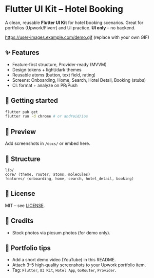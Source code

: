 # Flutter UI Kit – Hotel Booking


A clean, reusable **Flutter UI Kit** for hotel booking scenarios. Great for portfolios (Upwork/Fiverr) and UI practice. **UI only** – no backend.


https://user-images.example.com/demo.gif (replace with your own GIF)


## ✨ Features
- Feature‑first structure, Provider‑ready (MVVM)
- Design tokens + light/dark themes
- Reusable atoms (button, text field, rating)
- Screens: Onboarding, Home, Search, Hotel Detail, Booking (stubs)
- CI: format + analyze on PR/Push


## 🚀 Getting started
```bash
flutter pub get
flutter run -d chrome # or android/ios
```


## 📸 Preview
Add screenshots in `/docs/` or embed here.


## 🧱 Structure
```
lib/
core/ (theme, router, atoms, molecules)
features/ (onboarding, home, search, hotel_detail, booking)
```


## 📝 License
MIT – see [LICENSE](LICENSE).


## 🙌 Credits
- Stock photos via picsum.photos (for demo only).


## 🔗 Portfolio tips
- Add a short demo video (YouTube) in this README.
- Attach 3–5 high‑quality screenshots to your Upwork portfolio item.
- Tag: `Flutter`, `UI Kit`, `Hotel App`, `GoRouter`, `Provider`.